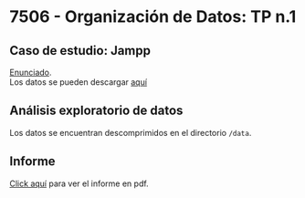 # 7506 - Organización de Datos: TP n.1
## Caso de estudio: Jampp
[Enunciado](https://docs.google.com/document/d/1kZRZynbiVVR-DLtGVaKf7EvpXo5REZzM2Lga7Sdz7h0/edit).<br>
Los datos se pueden descargar [aquí](https://drive.google.com/drive/folders/1-7ACCWhS3sWVh0vU273YwbS74WmzEhLa?usp=sharing)
## Análisis exploratorio de datos
Los datos se encuentran descomprimidos en el directorio `/data`.

## Informe
[Click aquí](informe.pdf) para ver el informe en pdf.
